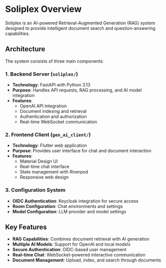 # Soliplex Overview

Soliplex is an AI-powered Retrieval-Augmented Generation (RAG)
system designed to provide intelligent document search and question-answering
capabilities.

## Architecture

The system consists of three main components:

### 1. Backend Server (`soliplex/`)
- **Technology**: FastAPI with Python 3.13
- **Purpose**: Handles API requests, RAG processing, and AI model integration
- **Features**: 
  - OpenAI API integration
  - Document indexing and retrieval
  - Authentication and authorization
  - Real-time WebSocket communication

### 2. Frontend Client (`gen_ai_client/`)
- **Technology**: Flutter web application
- **Purpose**: Provides user interface for chat and document interaction
- **Features**:
  - Material Design UI
  - Real-time chat interface
  - State management with Riverpod
  - Responsive web design

### 3. Configuration System
- **OIDC Authentication**: Keycloak integration for secure access
- **Room Configuration**: Chat environments and settings
- **Model Configuration**: LLM provider and model settings

## Key Features

- **RAG Capabilities**: Combines document retrieval with AI generation
- **Multiple AI Models**: Support for OpenAI and local models
- **Secure Authentication**: OIDC-based user management  
- **Real-time Chat**: WebSocket-powered interactive communication
- **Document Management**: Upload, index, and search through documents
